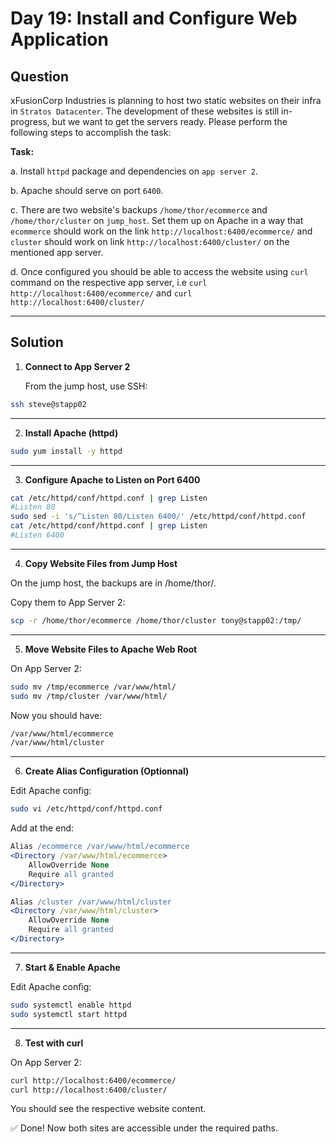 # Day 19: Install and Configure Web Application

## Question

xFusionCorp Industries is planning to host two static websites on their infra in `Stratos Datacenter`. The development of these websites is still in-progress, but we want to get the servers ready. Please perform the following steps to accomplish the task:

**Task:**  

a. Install `httpd` package and dependencies on `app server 2`.

b. Apache should serve on port `6400`.

c. There are two website's backups `/home/thor/ecommerce` and `/home/thor/cluster` on `jump_host`. Set them up on Apache in a way that `ecommerce` should work on the link `http://localhost:6400/ecommerce/` and `cluster` should work on link `http://localhost:6400/cluster/` on the mentioned app server.

d. Once configured you should be able to access the website using `curl` command on the respective app server, i.e `curl http://localhost:6400/ecommerce/` and `curl http://localhost:6400/cluster/`

---

## Solution

1. **Connect to App Server 2**

    From the jump host, use SSH:

```bash
ssh steve@stapp02
```

---

2. **Install Apache (httpd)**

```bash
sudo yum install -y httpd
```

---

3. **Configure Apache to Listen on Port 6400**

```bash
cat /etc/httpd/conf/httpd.conf | grep Listen
#Listen 80
sudo sed -i 's/^Listen 80/Listen 6400/' /etc/httpd/conf/httpd.conf
cat /etc/httpd/conf/httpd.conf | grep Listen
#Listen 6400
```

---

4. **Copy Website Files from Jump Host**

On the jump host, the backups are in /home/thor/.

Copy them to App Server 2:

```bash
scp -r /home/thor/ecommerce /home/thor/cluster tony@stapp02:/tmp/
```

---

5. **Move Website Files to Apache Web Root**

On App Server 2:

```bash
sudo mv /tmp/ecommerce /var/www/html/
sudo mv /tmp/cluster /var/www/html/
```
Now you should have:

```bash
/var/www/html/ecommerce
/var/www/html/cluster
```

---

6. **Create Alias Configuration (Optionnal)**

Edit Apache config:

```bash
sudo vi /etc/httpd/conf/httpd.conf
```

Add at the end:

```apache
Alias /ecommerce /var/www/html/ecommerce
<Directory /var/www/html/ecommerce>
    AllowOverride None
    Require all granted
</Directory>

Alias /cluster /var/www/html/cluster
<Directory /var/www/html/cluster>
    AllowOverride None
    Require all granted
</Directory>
```

---

7. **Start & Enable Apache**

Edit Apache config:

```bash
sudo systemctl enable httpd
sudo systemctl start httpd
```

---

8. **Test with curl**

On App Server 2:

```bash
curl http://localhost:6400/ecommerce/
curl http://localhost:6400/cluster/
```

You should see the respective website content.

✅ Done! Now both sites are accessible under the required paths.